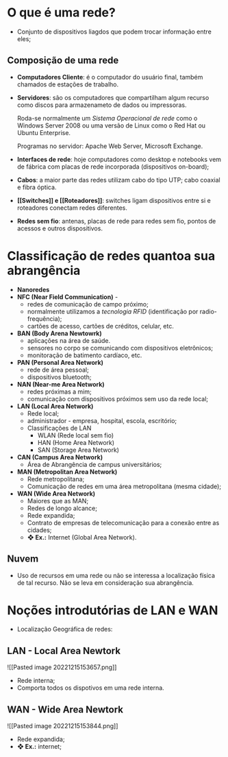 # O que é uma rede?
- Conjunto de dispositivos liagdos que podem trocar informação entre eles;

## Composição de uma rede

- **Computadores Cliente**: é o computador do usuário final, também chamados de estações de trabalho.

- **Servidores**: são os computadores que compartilham algum recurso como discos para armazenameto de dados ou impressoras. 
  
  Roda-se normalmente um *Sistema Operacional de rede* como o Windows Server 2008 ou uma versão de Linux como o Red Hat ou Ubuntu Enterprise.
  
  Programas no servidor: Apache Web Server, Microsoft Exchange.

- **Interfaces de rede**: hoje computadores como desktop e notebooks vem de fábrica com placas de rede incorporada (dispositivos on-board);
- **Cabos**: a maior parte das redes utilizam cabo do tipo UTP; cabo coaxial e fibra óptica.
- **[[Switches]] e [[Roteadores]]**: switches ligam dispositivos entre si e roteadores conectam redes diferentes.
- **Redes sem fio**: antenas, placas de rede para redes sem fio, pontos de acessos e outros dispositivos.

# Classificação de redes quantoa sua abrangência
- **Nanoredes** 
- **NFC (Near Field Communication)** - 
	- redes de comunicação de campo próximo; 
	- normalmente utilizamos a *tecnologia RFID* (identificação por radio-frequência);
	- cartões de acesso, cartões de créditos, celular, etc.
- **BAN (Body Arena Newtowrk)**  
	- aplicações na área de saúde.
	- sensores no corpo se comunicando com dispositivos eletrônicos;
	- monitoração de batimento cardíaco, etc.
- **PAN (Personal Area Network)**
	- rede de área pessoal;
	- dispositivos bluetooth;
- **NAN (Near-me Area Network)**
	- redes próximas a mim;
	- comunicação com dispositivos próximos sem uso da rede local;
- **LAN (Local Area Network)**
	- Rede local;
	- administrador - empresa, hospital, escola, escritório;
	- Classificações de LAN
		- WLAN (Rede local sem fio)
		- HAN (Home Area Network)
		- SAN (Storage Area Network)
- **CAN (Campus Area Network)**
	- Área de Abrangência de campus universitários;
- **MAN (Metropolitan Area Network)**
	- Rede metropolitana;
	- Comunicação de redes em uma área metropolitana (mesma cidade);
- **WAN (Wide Area Network)**
	- Maiores que as MAN;
	- Redes de longo alcance;
	- Rede expandida;
	- Contrato de empresas de telecomunicação para a conexão entre as cidades;
	- **❖ Ex.:** Internet (Global Area Network).

## Nuvem
- Uso de recursos em uma rede ou não se interessa a localização física de tal recurso. Não se leva em consideração sua abrangência.

# Noções introdutórias de LAN e WAN
- Localização Geográfica de redes:

## LAN - Local Area Newtork
![[Pasted image 20221215153657.png]]
- Rede interna;
- Comporta todos os dispotivos em uma rede interna.

## WAN - Wide Area Newtork
![[Pasted image 20221215153844.png]]
- Rede expandida;
- **❖ Ex.:** internet;